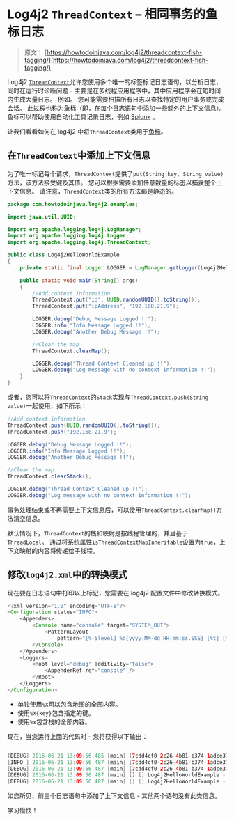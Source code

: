 # Log4j2 `ThreadContext` – 相同事务的鱼标日志

> 原文： [https://howtodoinjava.com/log4j2/threadcontext-fish-tagging/](https://howtodoinjava.com/log4j2/threadcontext-fish-tagging/)

Log4j2 [`ThreadContext`](https://logging.apache.org/log4j/2.0/log4j-api/apidocs/org/apache/logging/log4j/ThreadContext.html)允许您使用多个唯一的标签标记日志语句，以分析日志，同时在运行时诊断问题 - 主要是在多线程应用程序中，其中应用程序会在短时间内生成大量日志。 例如。 您可能需要扫描所有日志以查找特定的用户事务或完成会话。 此过程也称为鱼标（即，在每个日志语句中添加一些额外的上下文信息）。 鱼标可以帮助使用自动化工具记录日志，例如 [Splunk](http://www.splunk.com/) 。

让我们看看如何在 log4j2 中将`ThreadContext`类用于[鱼标](https://logging.apache.org/log4j/2.x/manual/thread-context.html)。

## 在`ThreadContext`中添加上下文信息

为了唯一标记每个请求，`ThreadContext`提供了`put(String key, String value)`方法，该方法接受键及其值。 您可以根据需要添加任意数量的标签以捕获整个上下文信息。 请注意，`ThreadContext`类的所有方法都是静态的。

```java
package com.howtodoinjava.log4j2.examples;

import java.util.UUID;

import org.apache.logging.log4j.LogManager;
import org.apache.logging.log4j.Logger;
import org.apache.logging.log4j.ThreadContext;

public class Log4j2HelloWorldExample 
{
	private static final Logger LOGGER = LogManager.getLogger(Log4j2HelloWorldExample.class.getName());

	public static void main(String[] args) 
	{
		//Add context information
		ThreadContext.put("id", UUID.randomUUID().toString());
		ThreadContext.put("ipAddress", "192.168.21.9");

		LOGGER.debug("Debug Message Logged !!");
		LOGGER.info("Info Message Logged !!");
		LOGGER.debug("Another Debug Message !!");

		//Clear the map
		ThreadContext.clearMap();

		LOGGER.debug("Thread Context Cleaned up !!");
		LOGGER.debug("Log message with no context information !!");
	}
}

```

或者，您可以将`ThreadContext`的`Stack`实现与`ThreadContext.push(String value)`一起使用，如下所示：

```java
//Add context information
ThreadContext.push(UUID.randomUUID().toString());
ThreadContext.push("192.168.21.9");

LOGGER.debug("Debug Message Logged !!");
LOGGER.info("Info Message Logged !!");
LOGGER.debug("Another Debug Message !!");

//Clear the map
ThreadContext.clearStack();

LOGGER.debug("Thread Context Cleaned up !!");
LOGGER.debug("Log message with no context information !!");

```

事务处理结束或不再需要上下文信息后，可以使用`ThreadContext.clearMap()`方法清空信息。

默认情况下，`ThreadContext`的栈和映射是按线程管理的，并且基于[`ThreadLocal`](//howtodoinjava.com/java/multi-threading/when-and-how-to-to-to-use-thread-local-variables/)。 通过将系统属性`isThreadContextMapInheritable`设置为`true`，上下文映射的内容将传递给子线程。

## 修改`log4j2.xml`中的转换模式

现在要在日志语句中打印以上标记，您需要在 log4j2 配置文件中修改转换模式。

```java
<?xml version="1.0" encoding="UTF-8"?>
<Configuration status="INFO">
	<Appenders>
		<Console name="console" target="SYSTEM_OUT">
			<PatternLayout
				pattern="[%-5level] %d{yyyy-MM-dd HH:mm:ss.SSS} [%t] [%X{id}] [%X{ipAddress}] %c{1} - %msg%n" />
		</Console>
	</Appenders>
	<Loggers>
		<Root level="debug" additivity="false">
			<AppenderRef ref="console" />
		</Root>
	</Loggers>
</Configuration>

```

*   单独使用`%X`可以包含地图的全部内容。
*   使用`%X{key}`包含指定的键。
*   使用`%x`包含栈的全部内容。

现在，当您运行上面的代码时 – 您将获得以下输出：

```java

[DEBUG] 2016-06-21 13:09:56.485 [main] [7cdd4cf0-2c26-4b81-b374-1adce3781499] [192.168.21.9] Log4j2HelloWorldExample - Debug Message Logged !!
[INFO ] 2016-06-21 13:09:56.487 [main] [7cdd4cf0-2c26-4b81-b374-1adce3781499] [192.168.21.9] Log4j2HelloWorldExample - Info Message Logged !!
[DEBUG] 2016-06-21 13:09:56.487 [main] [7cdd4cf0-2c26-4b81-b374-1adce3781499] [192.168.21.9] Log4j2HelloWorldExample - Another Debug Message !!
[DEBUG] 2016-06-21 13:09:56.487 [main] [] [] Log4j2HelloWorldExample - Thread Context Cleaned up !!
[DEBUG] 2016-06-21 13:09:56.487 [main] [] [] Log4j2HelloWorldExample - Log message with no context information !!

```

如您所见，前三个日志语句中添加了上下文信息 - 其他两个语句没有此类信息。

学习愉快！